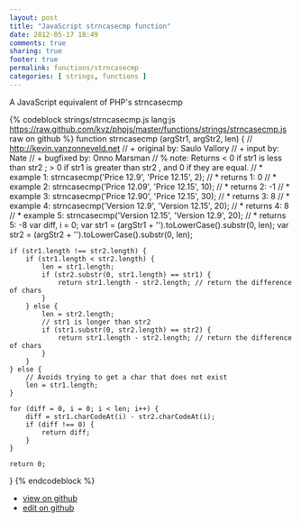 ```yaml
---
layout: post
title: "JavaScript strncasecmp function"
date: 2012-05-17 18:49
comments: true
sharing: true
footer: true
permalink: functions/strncasecmp
categories: [ strings, functions ]
---
```

A JavaScript equivalent of PHP's strncasecmp
<!-- more -->
{% codeblock strings/strncasecmp.js lang:js https://raw.github.com/kvz/phpjs/master/functions/strings/strncasecmp.js raw on github %}
function strncasecmp (argStr1, argStr2, len) {
    // http://kevin.vanzonneveld.net
    // +   original by: Saulo Vallory
    // +      input by: Nate
    // +   bugfixed by: Onno Marsman
    // %          note: Returns < 0 if str1 is less than str2 ; > 0 if str1 is greater than str2 , and 0 if they are equal.
    // *     example 1: strncasecmp('Price 12.9', 'Price 12.15', 2);
    // *     returns 1: 0
    // *     example 2: strncasecmp('Price 12.09', 'Price 12.15', 10);
    // *     returns 2: -1
    // *     example 3: strncasecmp('Price 12.90', 'Price 12.15', 30);
    // *     returns 3: 8
    // *     example 4: strncasecmp('Version 12.9', 'Version 12.15', 20);
    // *     returns 4: 8
    // *     example 5: strncasecmp('Version 12.15', 'Version 12.9', 20);
    // *     returns 5: -8
    var diff, i = 0;
    var str1 = (argStr1 + '').toLowerCase().substr(0, len);
    var str2 = (argStr2 + '').toLowerCase().substr(0, len);

    if (str1.length !== str2.length) {
        if (str1.length < str2.length) {
            len = str1.length;
            if (str2.substr(0, str1.length) == str1) {
                return str1.length - str2.length; // return the difference of chars
            }
        } else {
            len = str2.length;
            // str1 is longer than str2
            if (str1.substr(0, str2.length) == str2) {
                return str1.length - str2.length; // return the difference of chars
            }
        }
    } else {
        // Avoids trying to get a char that does not exist
        len = str1.length;
    }

    for (diff = 0, i = 0; i < len; i++) {
        diff = str1.charCodeAt(i) - str2.charCodeAt(i);
        if (diff !== 0) {
            return diff;
        }
    }

    return 0;
}
{% endcodeblock %}
<ul>
 <li><a href="https://github.com/kvz/phpjs/blob/master/functions/strings/strncasecmp.js">view on github</a></li>
 <li><a href="https://github.com/kvz/phpjs/edit/master/functions/strings/strncasecmp.js">edit on github</a></li>
</ul>
